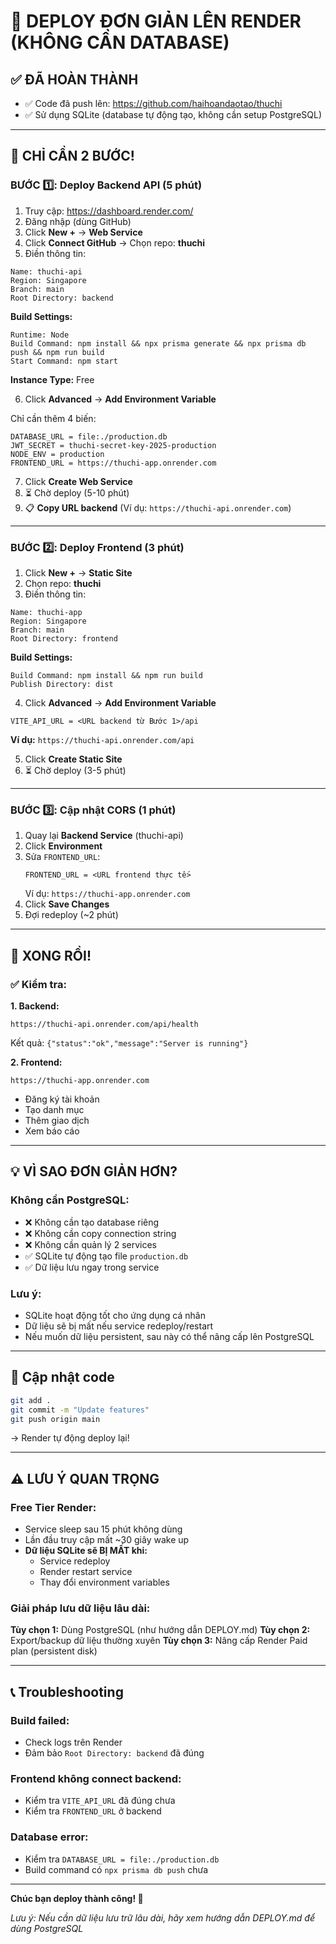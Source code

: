 # 🚀 DEPLOY ĐƠN GIẢN LÊN RENDER (KHÔNG CẦN DATABASE)

## ✅ ĐÃ HOÀN THÀNH
- ✅ Code đã push lên: https://github.com/haihoandaotao/thuchi
- ✅ Sử dụng SQLite (database tự động tạo, không cần setup PostgreSQL)

---

## 🎯 CHỈ CẦN 2 BƯỚC!

### BƯỚC 1️⃣: Deploy Backend API (5 phút)

1. Truy cập: https://dashboard.render.com/
2. Đăng nhập (dùng GitHub)
3. Click **New +** → **Web Service**
4. Click **Connect GitHub** → Chọn repo: **thuchi**
5. Điền thông tin:

```
Name: thuchi-api
Region: Singapore
Branch: main
Root Directory: backend
```

**Build Settings:**
```
Runtime: Node
Build Command: npm install && npx prisma generate && npx prisma db push && npm run build
Start Command: npm start
```

**Instance Type:** Free

6. Click **Advanced** → **Add Environment Variable**

Chỉ cần thêm 4 biến:

```
DATABASE_URL = file:./production.db
JWT_SECRET = thuchi-secret-key-2025-production
NODE_ENV = production
FRONTEND_URL = https://thuchi-app.onrender.com
```

7. Click **Create Web Service**
8. ⏳ Chờ deploy (5-10 phút)
9. 📋 **Copy URL backend** 
   (Ví dụ: `https://thuchi-api.onrender.com`)

---

### BƯỚC 2️⃣: Deploy Frontend (3 phút)

1. Click **New +** → **Static Site**
2. Chọn repo: **thuchi**
3. Điền thông tin:

```
Name: thuchi-app
Region: Singapore
Branch: main
Root Directory: frontend
```

**Build Settings:**
```
Build Command: npm install && npm run build
Publish Directory: dist
```

4. Click **Advanced** → **Add Environment Variable**

```
VITE_API_URL = <URL backend từ Bước 1>/api
```

**Ví dụ:** `https://thuchi-api.onrender.com/api`

5. Click **Create Static Site**
6. ⏳ Chờ deploy (3-5 phút)

---

### BƯỚC 3️⃣: Cập nhật CORS (1 phút)

1. Quay lại **Backend Service** (thuchi-api)
2. Click **Environment**
3. Sửa `FRONTEND_URL`:
   ```
   FRONTEND_URL = <URL frontend thực tế>
   ```
   Ví dụ: `https://thuchi-app.onrender.com`
4. Click **Save Changes**
5. Đợi redeploy (~2 phút)

---

## 🎉 XONG RỒI!

### ✅ Kiểm tra:

**1. Backend:**
```
https://thuchi-api.onrender.com/api/health
```
Kết quả: `{"status":"ok","message":"Server is running"}`

**2. Frontend:**
```
https://thuchi-app.onrender.com
```
- Đăng ký tài khoản
- Tạo danh mục
- Thêm giao dịch
- Xem báo cáo

---

## 💡 VÌ SAO ĐƠN GIẢN HƠN?

### Không cần PostgreSQL:
- ❌ Không cần tạo database riêng
- ❌ Không cần copy connection string
- ❌ Không cần quản lý 2 services
- ✅ SQLite tự động tạo file `production.db`
- ✅ Dữ liệu lưu ngay trong service

### Lưu ý:
- SQLite hoạt động tốt cho ứng dụng cá nhân
- Dữ liệu sẽ bị mất nếu service redeploy/restart
- Nếu muốn dữ liệu persistent, sau này có thể nâng cấp lên PostgreSQL

---

## 🔄 Cập nhật code

```bash
git add .
git commit -m "Update features"
git push origin main
```

→ Render tự động deploy lại!

---

## ⚠️ LƯU Ý QUAN TRỌNG

### Free Tier Render:
- Service sleep sau 15 phút không dùng
- Lần đầu truy cập mất ~30 giây wake up
- **Dữ liệu SQLite sẽ BỊ MẤT khi:**
  - Service redeploy
  - Render restart service
  - Thay đổi environment variables

### Giải pháp lưu dữ liệu lâu dài:
**Tùy chọn 1:** Dùng PostgreSQL (như hướng dẫn DEPLOY.md)
**Tùy chọn 2:** Export/backup dữ liệu thường xuyên
**Tùy chọn 3:** Nâng cấp Render Paid plan (persistent disk)

---

## 📞 Troubleshooting

### Build failed:
- Check logs trên Render
- Đảm bảo `Root Directory: backend` đã đúng

### Frontend không connect backend:
- Kiểm tra `VITE_API_URL` đã đúng chưa
- Kiểm tra `FRONTEND_URL` ở backend

### Database error:
- Kiểm tra `DATABASE_URL = file:./production.db`
- Build command có `npx prisma db push` chưa

---

**Chúc bạn deploy thành công! 🚀**

*Lưu ý: Nếu cần dữ liệu lưu trữ lâu dài, hãy xem hướng dẫn DEPLOY.md để dùng PostgreSQL*

